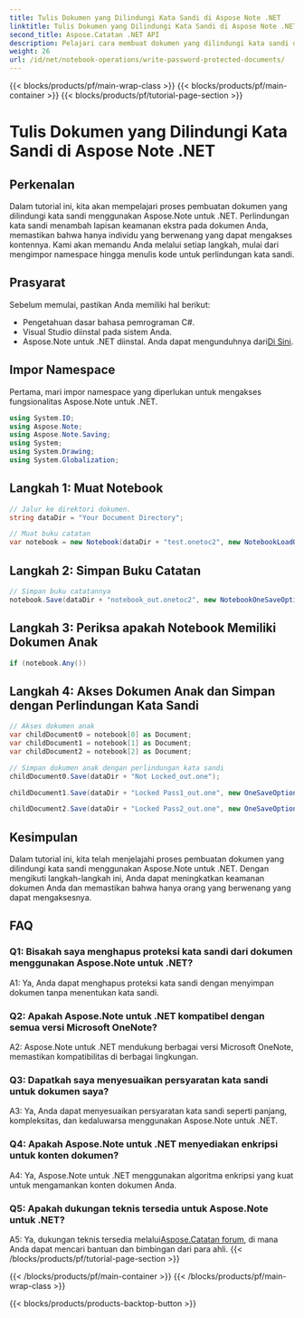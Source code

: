 ```yaml
---
title: Tulis Dokumen yang Dilindungi Kata Sandi di Aspose Note .NET
linktitle: Tulis Dokumen yang Dilindungi Kata Sandi di Aspose Note .NET
second_title: Aspose.Catatan .NET API
description: Pelajari cara membuat dokumen yang dilindungi kata sandi di Aspose Note .NET untuk meningkatkan keamanan. Tutorial langkah demi langkah disertakan.
weight: 26
url: /id/net/notebook-operations/write-password-protected-documents/
---
```


{{< blocks/products/pf/main-wrap-class >}}
{{< blocks/products/pf/main-container >}}
{{< blocks/products/pf/tutorial-page-section >}}

# Tulis Dokumen yang Dilindungi Kata Sandi di Aspose Note .NET

## Perkenalan

Dalam tutorial ini, kita akan mempelajari proses pembuatan dokumen yang dilindungi kata sandi menggunakan Aspose.Note untuk .NET. Perlindungan kata sandi menambah lapisan keamanan ekstra pada dokumen Anda, memastikan bahwa hanya individu yang berwenang yang dapat mengakses kontennya. Kami akan memandu Anda melalui setiap langkah, mulai dari mengimpor namespace hingga menulis kode untuk perlindungan kata sandi.

## Prasyarat

Sebelum memulai, pastikan Anda memiliki hal berikut:
- Pengetahuan dasar bahasa pemrograman C#.
- Visual Studio diinstal pada sistem Anda.
-  Aspose.Note untuk .NET diinstal. Anda dapat mengunduhnya dari[Di Sini](https://releases.aspose.com/note/net/).

## Impor Namespace

Pertama, mari impor namespace yang diperlukan untuk mengakses fungsionalitas Aspose.Note untuk .NET.

```csharp
using System.IO;
using Aspose.Note;
using Aspose.Note.Saving;
using System;
using System.Drawing;
using System.Globalization;
```

## Langkah 1: Muat Notebook
```csharp
// Jalur ke direktori dokumen.
string dataDir = "Your Document Directory";

// Muat buku catatan
var notebook = new Notebook(dataDir + "test.onetoc2", new NotebookLoadOptions() { DeferredLoading = false });
```

## Langkah 2: Simpan Buku Catatan
```csharp
// Simpan buku catatannya
notebook.Save(dataDir + "notebook_out.onetoc2", new NotebookOneSaveOptions() { DeferredSaving = true});
```

## Langkah 3: Periksa apakah Notebook Memiliki Dokumen Anak
```csharp
if (notebook.Any())
```

## Langkah 4: Akses Dokumen Anak dan Simpan dengan Perlindungan Kata Sandi
```csharp
// Akses dokumen anak
var childDocument0 = notebook[0] as Document;
var childDocument1 = notebook[1] as Document;
var childDocument2 = notebook[2] as Document;

// Simpan dokumen anak dengan perlindungan kata sandi
childDocument0.Save(dataDir + "Not Locked_out.one");

childDocument1.Save(dataDir + "Locked Pass1_out.one", new OneSaveOptions() { DocumentPassword = "pass" });

childDocument2.Save(dataDir + "Locked Pass2_out.one", new OneSaveOptions() { DocumentPassword = "pass2" });
```

## Kesimpulan
Dalam tutorial ini, kita telah menjelajahi proses pembuatan dokumen yang dilindungi kata sandi menggunakan Aspose.Note untuk .NET. Dengan mengikuti langkah-langkah ini, Anda dapat meningkatkan keamanan dokumen Anda dan memastikan bahwa hanya orang yang berwenang yang dapat mengaksesnya.

## FAQ

### Q1: Bisakah saya menghapus proteksi kata sandi dari dokumen menggunakan Aspose.Note untuk .NET?

A1: Ya, Anda dapat menghapus proteksi kata sandi dengan menyimpan dokumen tanpa menentukan kata sandi.

### Q2: Apakah Aspose.Note untuk .NET kompatibel dengan semua versi Microsoft OneNote?

A2: Aspose.Note untuk .NET mendukung berbagai versi Microsoft OneNote, memastikan kompatibilitas di berbagai lingkungan.

### Q3: Dapatkah saya menyesuaikan persyaratan kata sandi untuk dokumen saya?

A3: Ya, Anda dapat menyesuaikan persyaratan kata sandi seperti panjang, kompleksitas, dan kedaluwarsa menggunakan Aspose.Note untuk .NET.

### Q4: Apakah Aspose.Note untuk .NET menyediakan enkripsi untuk konten dokumen?

A4: Ya, Aspose.Note untuk .NET menggunakan algoritma enkripsi yang kuat untuk mengamankan konten dokumen Anda.

### Q5: Apakah dukungan teknis tersedia untuk Aspose.Note untuk .NET?

 A5: Ya, dukungan teknis tersedia melalui[Aspose.Catatan forum](https://forum.aspose.com/c/note/28), di mana Anda dapat mencari bantuan dan bimbingan dari para ahli.
{{< /blocks/products/pf/tutorial-page-section >}}

{{< /blocks/products/pf/main-container >}}
{{< /blocks/products/pf/main-wrap-class >}}

{{< blocks/products/products-backtop-button >}}
